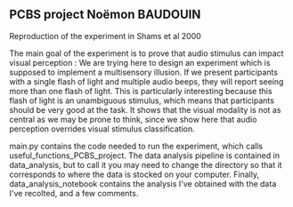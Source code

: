  ## PCBS project Noëmon BAUDOUIN

Reproduction of the experiment in Shams et al 2000

The main goal of the experiment is to prove that audio stimulus can impact visual perception : 
We are trying here to design an experiment which is supposed to implement a multisensory illusion. 
If we present participants with a single flash of light and multiple audio beeps, they will report seeing more than one flash of light.
This is particularly interesting because this flash of light is an unambiguous stimulus, which means that participants should be very good at the task.
It shows that the visual modality is not as central as we may be prone to think, since we show here that audio perception overrides visual stimulus classification.


main.py contains the code needed to run the experiment, which calls useful_functions_PCBS_project. 
The data analysis pipeline is contained in data_analysis, but to call it you may need to change the directory so that it corresponds to where the data is stocked on your computer. Finally, data_analysis_notebook contains the analysis I've obtained with the data I've recolted, and a few comments.



